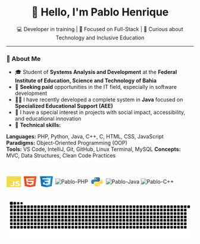 <h1 align="center">👋 Hello, I'm Pablo Henrique</h1>

<p align="center">
  💻 Developer in training | 🎯 Focused on Full-Stack | 🚀 Curious about Technology and Inclusive Education
</p>

---

### 🧠  About Me

- 🎓 Student of **Systems Analysis and Development** at the **Federal Institute of Education, Science and Technology of Bahia**
- 💼 **Seeking paid** opportunities in the IT field, especially in software development
- 👨‍💻 I have recently developed a complete system in **Java** focused on **Specialized Educational Support (AEE)**
- 📌 I have a special interest in projects with social impact, accessibility, and educational innovation
- 🧰 **Technical skills:**

**Languages:** PHP, Python, Java, C++, C, HTML, CSS, JavaScript  
**Paradigms:** Object-Oriented Programming (OOP)  
**Tools:** VS Code, IntelliJ, Git, GitHub, Linux Terminal, MySQL
**Concepts:** MVC, Data Structures, Clean Code Practices

##
  <div style="display: inline_block"><br>
  <img align="center" alt="Pablo-Js" height="30" width="40" src="https://raw.githubusercontent.com/devicons/devicon/master/icons/javascript/javascript-plain.svg">
  <img align="center" alt="Pablo-HTML" height="30" width="40" src="https://raw.githubusercontent.com/devicons/devicon/master/icons/html5/html5-original.svg">
  <img align="center" alt="Pablo-CSS" height="30" width="40" src="https://raw.githubusercontent.com/devicons/devicon/master/icons/css3/css3-original.svg">
  <img align="center" alt="Pablo-PHP" height="30" width="40" src="https://cdn.jsdelivr.net/gh/devicons/devicon@latest/icons/php/php-original.svg">
  <img align="center" alt="Pablo-Python" height="30" width="40" src="https://raw.githubusercontent.com/devicons/devicon/master/icons/python/python-original.svg">
  <img align="center" alt="Pablo-Java" height="30" width="40" src="https://cdn.jsdelivr.net/gh/devicons/devicon@latest/icons/java/java-original.svg">
  <img align="center" alt="Pablo-C++" height="30" width="40" src="https://cdn.jsdelivr.net/gh/devicons/devicon@latest/icons/cplusplus/cplusplus-original.svg">
</div>

##

<picture align="center">
  <source media="(prefers-color-scheme: dark)" srcset="https://raw.githubusercontent.com/Little-hair77/Little-hair77/output/github-contribution-grid-snake-dark.svg">
  <source media="(prefers-color-scheme: light)" srcset="https://raw.githubusercontent.com/Little-hair77/Little-hair77/output/github-contribution-grid-snake-dark.svg">
  <img align="center" alt="github contribution grid snake animation" src="https://raw.githubusercontent.com/Little-hair77/Little-hair77/output/github-contribution-grid-snake.svg">
</picture>
